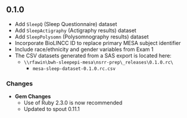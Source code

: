 ## 0.1.0

- Add `SleepQ` (Sleep Questionnaire) dataset
- Add `SleepActigraphy` (Actigraphy results) dataset
- Add `SleepPolysomn` (Polysomnography results) dataset
- Incorporate BioLINCC ID to replace primary MESA subject identifier
- Include race/ethnicity and gender variables from Exam 1
- The CSV datasets generated from a SAS export is located here:
  - `\\rfawin\bwh-sleepepi-mesa\nsrr-prep\_releases\0.1.0.rc\`
    - `mesa-sleep-dataset-0.1.0.rc.csv`

### Changes
- **Gem Changes**
  - Use of Ruby 2.3.0 is now recommended
  - Updated to spout 0.11.1
